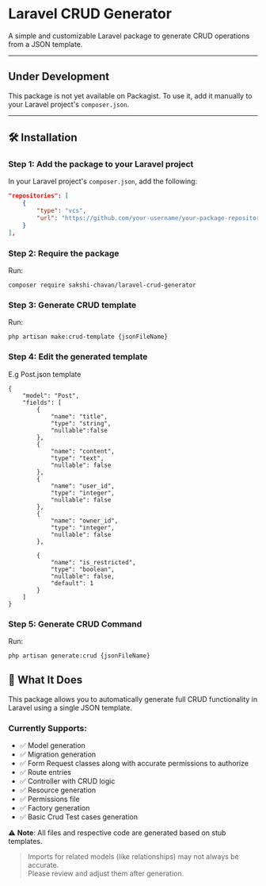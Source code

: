 # Laravel CRUD Generator

A simple and customizable Laravel package to generate CRUD operations from a JSON template.  

---

##  Under Development

This package is not yet available on Packagist. To use it, add it manually to your Laravel project's `composer.json`.

---

## 🛠️ Installation

### Step 1: Add the package to your Laravel project

In your Laravel project's `composer.json`, add the following:

```json
"repositories": [
    {
        "type": "vcs",
        "url": "https://github.com/your-username/your-package-repository"
    }
],
```

### Step 2: Require the package
Run:
```
composer require sakshi-chavan/laravel-crud-generator
```

### Step 3: Generate CRUD template
Run:
```
php artisan make:crud-template {jsonFileName}
```

### Step 4: Edit the generated template
E.g Post.json template
```
{
    "model": "Post",
    "fields": [
        {
            "name": "title",
            "type": "string",
            "nullable":false
        },
        {
            "name": "content",
            "type": "text",
            "nullable": false
        },
        {
            "name": "user_id",
            "type": "integer",
            "nullable": false
        },
        {
            "name": "owner_id",
            "type": "integer",
            "nullable": false
        },

        {
            "name": "is_restricted",
            "type": "boolean",
            "nullable": false,
            "default": 1
        }
    ]
}
```

### Step 5: Generate CRUD Command
Run:
```
php artisan generate:crud {jsonFileName}
```


## 🧩 What It Does

This package allows you to automatically generate full CRUD functionality in Laravel using a single JSON template.

### Currently Supports:

- ✅ Model generation  
- ✅ Migration generation  
- ✅ Form Request classes along with accurate permissions to authorize
- ✅ Route entries  
- ✅ Controller with CRUD logic  
- ✅ Resource generation
- ✅ Permissions file
- ✅ Factory generation
- ✅ Basic Crud Test cases generation

 ⚠️ **Note**: All files and respective code are generated based on stub templates.  
> Imports for related models (like relationships) may not always be accurate.  
> Please review and adjust them after generation.

